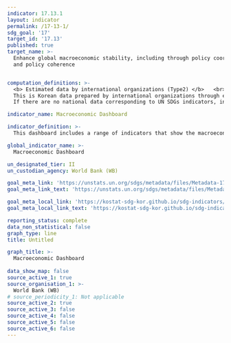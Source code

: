 ```yaml
---
indicator: 17.13.1
layout: indicator
permalink: /17-13-1/
sdg_goal: '17'
target_id: '17.13'
published: true
target_name: >-
  Enhance global macroeconomic stability, including through policy coordination
  and policy coherence


computation_definitions: >-
  <b> Estimated data by international organizations (Type2) </b>   <br>
  This is Korean data prepared by international organizations through estimation and modeling. 
  If there are no national data corresponding to UN SDGs indicators, international data are available for monitoring.

indicator_name: Macroeconomic Dashboard

indicator_definition: >-
  This dashboard includes a range of indicators that show the macroeconomic status of a country including merchandize trade as % of GDP, personal transfers as % of GDP, current account balance as % of GDP, broad money growth, bank capital to assets ratio, tax revenue as % of GDP, GDP, oil price, unemployment rate, etc.

global_indicator_name: >-
  Macroeconomic Dashboard

un_designated_tier: II
un_custodian_agency: World Bank (WB)

goal_meta_link: 'https://unstats.un.org/sdgs/metadata/files/Metadata-17-13-01.pdf'
goal_meta_link_text: 'https://unstats.un.org/sdgs/metadata/files/Metadata-17-13-01.pdf'

goal_meta_local_link: 'https://kostat-sdg-kor.github.io/sdg-indicators/public/data/Metadata-17-13-01_ENG.pdf'
goal_meta_local_link_text: 'https://kostat-sdg-kor.github.io/sdg-indicators/public/data/Metadata-17-13-01_ENG.pdf'

reporting_status: complete
data_non_statistical: false
graph_type: line
title: Untitled

graph_title: >-
  Macroeconomic Dashboard
  
data_show_map: false
source_active_1: true
source_organisation_1: >-
  World Bank (WB)
# source_periodicity_1: Not applicable
source_active_2: true
source_active_3: false
source_active_4: false
source_active_5: false
source_active_6: false
---
```


